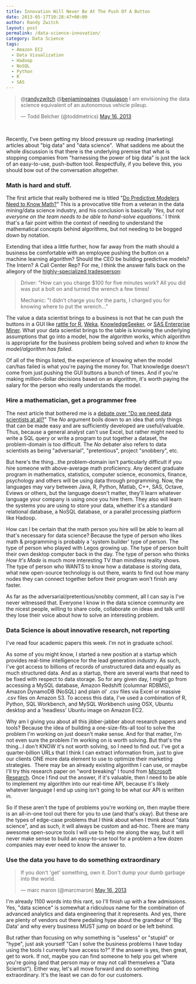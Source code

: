 ```yaml
---
title: Innovation Will Never Be At The Push Of A Button
date: 2013-05-17T10:28:47+00:00
author: Randy Zwitch
layout: post
permalink: /data-science-innovation/
category: Data Science
tags:
  - Amazon EC2
  - Data Visualization
  - Hadoop
  - NoSQL
  - Python
  - R
  - SAS
---
```

<blockquote class="twitter-tweet" data-conversation="none">
  <p>
    @<a href="https://twitter.com/randyzwitch">randyzwitch</a> @<a href="https://twitter.com/benjamingaines">benjamingaines</a> @<a href="https://twitter.com/usujason">usujason</a> I am envisioning the data science equivalent of an autonomous vehicle pileup.
  </p>

  <p>
    — Todd Belcher (@toddmetrics) <a href="https://twitter.com/toddmetrics/status/335030724375756800">May 16, 2013</a>
  </p>
</blockquote>

&nbsp;

Recently, I've been getting my blood pressure up reading (marketing) articles about "big data" and "data science".  What saddens me about the whole discussion is that there is the underlying premise that what is stopping companies from "harnessing the power of big data" is just the lack of an easy-to-use, push-button tool. Respectfully, if you believe this, you should bow out of the conversation altogether.



### Math is hard and stuff.

The first article that really bothered me is titled "<a title="Do Predictive Modelers need to know math" href="http://smartdatacollective.com/deanabbott/115886/do-predictive-modelers-need-know-math" target="_blank">Do Predictive Modelers Need to Know Math?</a>" This is a provocative title from a veteran in the data mining/data science industry, and his conclusion is basically '_Yes, but not everyone on the team needs to be able to hand-solve equations._' I think that's a fair point within the context of needing to understand the mathematical concepts behind algorithms, but not needing to be bogged down by notation.

Extending that idea a little further, how far away from the math should a business be comfortable with an employee pushing the button on a machine learning algorithm? Should the CEO be building predictive models? The Intern? A Call Center Rep? For me, I think the answer falls back on the allegory of the <a title="Snopes" href="http://www.snopes.com/business/genius/where.asp" target="_blank">highly-specialized tradesperson</a>:

> Driver: "How can you charge $100 for five minutes work? All you did was put a bolt on and turned the wrench a few times!
>
> Mechanic: "I didn't charge you for the parts, I charged you for knowing where to put the wrench..."

The value a data scientist brings to a business is not that he can push the buttons in a GUI like <a title="rattle R" href="http://rattle.togaware.com/" target="_blank">rattle for R</a>, <a title="Weka" href="http://www.cs.waikato.ac.nz/ml/weka/" target="_blank">Weka</a>, <a title="KnowledgeSeeker" href="http://www.angoss.com/predictive-analytics-software/products/data-analysis-software" target="_blank">KnowledgeSeeker</a>, or <a title="SAS Enterprise Miner" href="http://www.sas.com/technologies/analytics/datamining/miner/" target="_blank">SAS Enterprise Miner</a>. What your data scientist brings to the table is knowing the underlying assumptions that go into a model, how the algorithm works, which algorithm is appropriate for the business problem being solved and _when to know the model/algorithm has failed_.

Of all of the things listed, the experience of knowing when the model can/has failed is what you're paying the money for. That knowledge doesn't come from just pushing the GUI buttons a bunch of times. And if you're making million-dollar decisions based on an algorithm, it's worth paying the salary for the person who really understands the model.





### Hire a mathematician, get a programmer free

The next article that bothered me is a <a title="Business Analytics: Do we need data scientists?" href="http://www.zdnet.com/debate/business-analytics-do-we-need-data-scientists/10119786/rebuttal/#skip-intro" target="_blank">debate over "Do we need data scientists at all?</a>" The _No_ argument boils down to an idea that only things that can be made easy and are sufficiently developed are useful/valuable. Thus, because a general analyst can't use Excel, but rather might need to write a SQL query or write a program to put together a dataset, the problem-domain is too difficult. The _No_ debater also refers to data scientists as being "adversarial", "pretentious", project "snobbery", etc.

But here's the thing...the problem-domain isn't particularly difficult if you hire someone with above-average math proficiency. Any decent graduate program in mathematics, statistics, computer science, economics, finance, psychology and others will be using data through programming. Now, the languages may vary between Java, R, Python, Matlab, C++, SAS, Octave, Eviews or others, but the language doesn't matter, they'll learn whatever language your company is using once you hire them. They also will learn the systems you are using to store your data, whether it's a standard relational database, a NoSQL database, or a parallel processing platform like Hadoop.

How can I be certain that the math person you hire will be able to learn all that's necessary for data science? Because the type of person who likes math & programming is probably a 'system builder' type of person. The type of person who played with Legos growing up. The type of person built their own desktop computer back in the day. The type of person who thinks _How It's Made_ is much more interesting TV than mindless reality shows. The type of person who WANTS to know how a database is storing data, what new open-source technology is out there, wants to find out how many nodes they can connect together before their program won't finish any faster.

As far as the adversarial/pretentious/snobby comment, all I can say is I've never witnessed that. Everyone I know in the data science community are the nicest people, willing to share code, collaborate on ideas and talk until they lose their voice about how to solve an interesting problem.

### Data Science is about innovative research, not reporting

I've read four academic papers this week. I'm not in graduate school.

As some of you might know, I started a new position at a startup which provides real-time intelligence for the lead generation industry. As such, I've got access to billions of records of unstructured data and equally as much structured data. And as a startup, there are several warts that need to be fixed with respect to data storage. So for any given day, I might go from accessing a MySQL database, Amazon Redshift (columnar RDBMS), Amazon DynamoDB (NoSQL) and plain ol' .csv files via Excel or massive .csv files on Amazon S3. To access this data, I've used a combination of R, Python, SQL Workbench, and MySQL Workbench using OSX, Ubuntu desktop and a 'headless' Ubuntu image on Amazon EC2.

Why am I giving you about all this jibber-jabber about research papers and tools? Because the idea of building a one-size-fits-all tool to solve the problem I'm working on just doesn't make sense. And for that matter, I'm not even sure the problem I'm working on is worth solving. But that's the thing...I don't KNOW it's not worth solving, so I need to find out. I've got a quarter-billion URLs that I think I can extract information from, just to give our clients ONE more data element to use to optimize their marketing strategies.  There may be an already existing algorithm I can use, or maybe I'll try this research paper on "word breaking" I found from <a title="Work breaking" href="http://research.microsoft.com/apps/mobile/publication.aspx?id=144355" target="_blank">Microsoft Research</a>. Once I find out the answer, if it's valuable, then I need to be able to implement my algorithm into our real-time API, because it's likely whatever language I end up using isn't going to be what our API is written in.

So if these aren't the type of problems you're working on, then maybe there is an all-in-one tool out there for you to use (and that's okay). But these are the types of edge-case problems that I think about when I think about "data science", and as such, it will always be custom and ad-hoc. There are many awesome open-source tools I will use to help me along the way, but it will never make sense to build an easy-to-use tool for a problem a few dozen companies may ever need to know the answer to.

### Use the data you have to do something extraordinary

<blockquote class="twitter-tweet">
  <p>
    If you don't 'get' something, own it. Don't dump your dumb garbage into the world.
  </p>

  <p>
    — marc maron (@marcmaron) <a href="https://twitter.com/marcmaron/status/335167001427320832">May 16, 2013</a>
  </p>
</blockquote>

I'm already 1100 words into this rant, so I'll finish up with a few admissions. Yes, "data science" is somewhat a ridiculous name for the combination of advanced analytics and data engineering that it represents. And yes, there are plenty of vendors out there pedaling hype about the grandeur of 'Big Data' and why every business MUST jump on board or be left behind.

But rather than focusing on why something is "useless" or "stupid" or "hype", just ask yourself "Can I solve the business problems I have today using the tools I currently have access to?" If the answer is yes, then great, get to work. If not, maybe you can find someone to help you get where you're going (and that person may or may not call themselves a "Data Scientist"). Either way, let's all move forward and do something extraordinary. It's the least we can do for our customers.

&nbsp;
